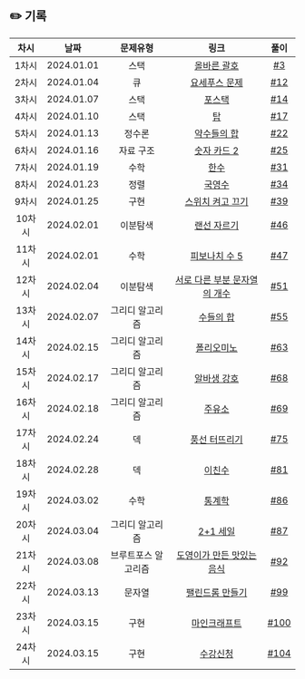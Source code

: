 ## ✏️ 기록   

| 차시 |    날짜    | 문제유형 | 링크 | 풀이 |
|:----:|:---------:| :----:|:-----:|:----:|
| 1차시 | 2024.01.01 |  스택  | <a href=https://school.programmers.co.kr/learn/courses/30/lessons/12909>올바른 괄호</a>  | [#3](https://github.com/AlgoLeadMe/AlgoLeadMe-4/pull/3) |
| 2차시 | 2024.01.04 |  큐  | <a href=https://www.acmicpc.net/problem/1158>요세푸스 문제</a>  | [#12](https://github.com/AlgoLeadMe/AlgoLeadMe-4/pull/12) |
| 3차시 | 2024.01.07 |  스택  | <a href=https://www.acmicpc.net/problem/25556>포스택</a>  | [#14](https://github.com/AlgoLeadMe/AlgoLeadMe-4/pull/14) |
| 4차시 | 2024.01.10 |  스택  | <a href=https://www.acmicpc.net/problem/2493>탑</a>  | [#17](https://github.com/AlgoLeadMe/AlgoLeadMe-4/pull/17) |
| 5차시 | 2024.01.13 |  정수론  | <a href=https://www.acmicpc.net/problem/9506>약수들의 합</a>  | [#22](https://github.com/AlgoLeadMe/AlgoLeadMe-4/pull/22) |
| 6차시 | 2024.01.16 |  자료 구조  | <a href=https://www.acmicpc.net/problem/10816>숫자 카드 2</a>  | [#25](https://github.com/AlgoLeadMe/AlgoLeadMe-4/pull/25) |
| 7차시 | 2024.01.19 |  수학  | <a href=https://www.acmicpc.net/problem/1065>한수</a>  | [#31](https://github.com/AlgoLeadMe/AlgoLeadMe-4/pull/31) |
| 8차시 | 2024.01.23 |  정렬  | <a href=https://www.acmicpc.net/problem/10825>국영수</a>  | [#34](https://github.com/AlgoLeadMe/AlgoLeadMe-4/pull/34) |
| 9차시 | 2024.01.25 |  구현 | <a href=https://www.acmicpc.net/problem/1244>스위치 켜고 끄기</a>  | [#39](https://github.com/AlgoLeadMe/AlgoLeadMe-4/pull/39) |
| 10차시 | 2024.02.01 |  이분탐색 | <a href=https://www.acmicpc.net/problem/1654>랜선 자르기</a>  | [#46](https://github.com/AlgoLeadMe/AlgoLeadMe-4/pull/46) |
| 11차시 | 2024.02.01 |  수학 | <a href=https://www.acmicpc.net/problem/10870>피보나치 수 5</a>  | [#47](https://github.com/AlgoLeadMe/AlgoLeadMe-4/pull/47) |
| 12차시 | 2024.02.04 |  이분탐색 | <a href=https://www.acmicpc.net/problem/11478>서로 다른 부분 문자열의 개수</a>  | [#51](https://github.com/AlgoLeadMe/AlgoLeadMe-4/pull/51) |
| 13차시 | 2024.02.07 |  그리디 알고리즘 | <a href=https://www.acmicpc.net/problem/1789>수들의 합</a>  | [#55](https://github.com/AlgoLeadMe/AlgoLeadMe-4/pull/55) |
| 14차시 | 2024.02.15 |  그리디 알고리즘 | <a href=https://www.acmicpc.net/problem/1343>폴리오미노</a>  | [#63](https://github.com/AlgoLeadMe/AlgoLeadMe-4/pull/63) |
| 15차시 | 2024.02.17 |  그리디 알고리즘 | <a href=https://www.acmicpc.net/problem/1758>알바생 강호</a>  | [#68](https://github.com/AlgoLeadMe/AlgoLeadMe-4/pull/68) |
| 16차시 | 2024.02.18 |  그리디 알고리즘 | <a href=https://www.acmicpc.net/problem/13305>주유소</a>  | [#69](https://github.com/AlgoLeadMe/AlgoLeadMe-4/pull/69) |
| 17차시 | 2024.02.24 |  덱 | <a href=https://www.acmicpc.net/problem/2346>풍선 터뜨리기</a>  | [#75](https://github.com/AlgoLeadMe/AlgoLeadMe-4/pull/75) |
| 18차시 | 2024.02.28 |  덱 | <a href=https://www.acmicpc.net/problem/2193>이친수</a>  | [#81](https://github.com/AlgoLeadMe/AlgoLeadMe-4/pull/81) |
| 19차시 | 2024.03.02 |  수학 | <a href=https://www.acmicpc.net/problem/2108>통계학</a>  | [#86](https://github.com/AlgoLeadMe/AlgoLeadMe-4/pull/86) |
| 20차시 | 2024.03.04 |  그리디 알고리즘 | <a href=https://www.acmicpc.net/problem/11508>2+1 세일</a>  | [#87](https://github.com/AlgoLeadMe/AlgoLeadMe-4/pull/87) |
| 21차시 | 2024.03.08 |  브루트포스 알고리즘 | <a href=https://www.acmicpc.net/problem/2961>도영이가 만든 맛있는 음식</a>  | [#92](https://github.com/AlgoLeadMe/AlgoLeadMe-4/pull/92) |
| 22차시 | 2024.03.13 |  문자열 | <a href=https://www.acmicpc.net/problem/1213>팰린드롬 만들기</a>  | [#99](https://github.com/AlgoLeadMe/AlgoLeadMe-4/pull/99) |
| 23차시 | 2024.03.15 |  구현 | <a href=https://www.acmicpc.net/problem/18111>마인크래프트</a>  | [#100](https://github.com/AlgoLeadMe/AlgoLeadMe-4/pull/100) |
| 24차시 | 2024.03.15 |  구현 | <a href=https://www.acmicpc.net/problem/13414>수강신청</a>  | [#104](https://github.com/AlgoLeadMe/AlgoLeadMe-4/pull/104) |
